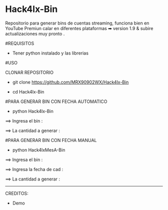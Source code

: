 # Hack4lx-Bin
Repositorio para generar bins de cuentas streaming, funciona bien en YouTube Premiun calar en diferentes plataformas ➡  version 1.9 &amp; subire actualizaciones muy pronto . 

#REQUISITOS 

- Tener python instalado y las librerias

#USO

CLONAR REPOSITORIO 

- git clone https://github.com/MRX90902WX/Hack4lx-Bin

- cd Hack4lx-Bin

#PARA GENERAR BIN CON FECHA AUTOMATICO
- python Hack4lx-Bin

==> Ingresa el bin :

==> La cantidad a generar :

#PARA GENERAR BIN CON FECHA MANUAL
- python Hack4lxMesA-Bin

==> Ingresa el bin :

==> Ingresa la fecha de cad :

==> La cantidad a generar :

*****

CREDITOS:

- Demo
